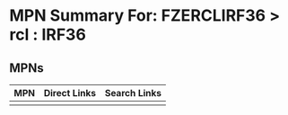 



# MPN Summary For: FZERCLIRF36 > rcl : IRF36

## MPNs
  

|MPN|Direct Links|Search Links|
| :--- | :--- | :--- |
||||
